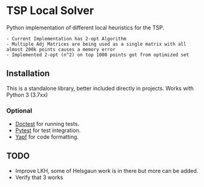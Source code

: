 # TSP Local Solver

Python implementation of different local heuristics for the TSP.

	- Current Implementation has 2-opt Algorithm 
	- Multiple Adj Matrices are being used as a single matrix with all almost 200k points causes a memory error
	- Implemented 2-opt (n^2) on top 1000 points got from optimized set

## Installation

This is a standalone library, better included directly in projects. Works with Python 3 (3.7xx)

### Optional

 * [Doctest][doctest] for running tests.
 * [Pytest][pytest] for test integration.
 * [Yapf][yapf] for code formatting.


## TODO

 * Improve LKH, some of Helsgaun work is in there but more can be added.
 * Verify that 3 works

[doctest]: https://docs.python.org/2/library/doctest.html
[pytest]: https://docs.pytest.org/en/latest/
[yapf]: https://github.com/google/yapf
